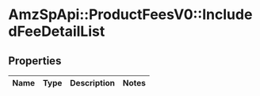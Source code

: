 # AmzSpApi::ProductFeesV0::IncludedFeeDetailList

## Properties
Name | Type | Description | Notes
------------ | ------------- | ------------- | -------------

